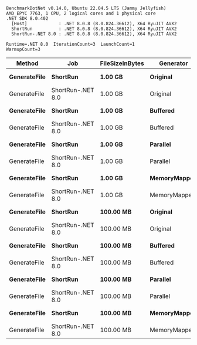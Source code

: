 ```

BenchmarkDotNet v0.14.0, Ubuntu 22.04.5 LTS (Jammy Jellyfish)
AMD EPYC 7763, 1 CPU, 2 logical cores and 1 physical core
.NET SDK 8.0.402
  [Host]            : .NET 8.0.8 (8.0.824.36612), X64 RyuJIT AVX2
  ShortRun          : .NET 8.0.8 (8.0.824.36612), X64 RyuJIT AVX2
  ShortRun-.NET 8.0 : .NET 8.0.8 (8.0.824.36612), X64 RyuJIT AVX2

Runtime=.NET 8.0  IterationCount=3  LaunchCount=1  
WarmupCount=3  

```
| Method       | Job               | FileSizeInBytes | Generator    | Mean      | Error     | StdDev   | StdErr   | Min       | Q1        | Median    | Q3        | Max       | Op/s   | Rank | Gen0        | Gen1        | Gen2        | Allocated  |
|------------- |------------------ |---------------- |------------- |----------:|----------:|---------:|---------:|----------:|----------:|----------:|----------:|----------:|-------:|-----:|------------:|------------:|------------:|-----------:|
| **GenerateFile** | **ShortRun**          | **1.00 GB**         | **Original**     |  **9.0994 s** | **15.8910 s** | **0.8710 s** | **0.5029 s** |  **8.0998 s** |  **8.8012 s** |  **9.5025 s** |  **9.5992 s** |  **9.6959 s** | **0.1099** |    **3** |  **75000.0000** |           **-** |           **-** | **5992.26 MB** |
| GenerateFile | ShortRun-.NET 8.0 | 1.00 GB         | Original     |  9.5883 s |  1.9880 s | 0.1090 s | 0.0629 s |  9.5208 s |  9.5254 s |  9.5301 s |  9.6220 s |  9.7140 s | 0.1043 |    3 |  75000.0000 |           - |           - | 5992.14 MB |
| **GenerateFile** | **ShortRun**          | **1.00 GB**         | **Buffered**     |  **7.4675 s** | **15.0837 s** | **0.8268 s** | **0.4773 s** |  **6.9541 s** |  **6.9907 s** |  **7.0272 s** |  **7.7243 s** |  **8.4213 s** | **0.1339** |    **3** | **667000.0000** | **629000.0000** | **629000.0000** | **5125.38 MB** |
| GenerateFile | ShortRun-.NET 8.0 | 1.00 GB         | Buffered     |  8.3638 s | 12.6114 s | 0.6913 s | 0.3991 s |  7.5739 s |  8.1169 s |  8.6599 s |  8.7588 s |  8.8578 s | 0.1196 |    3 | 666000.0000 | 628000.0000 | 628000.0000 | 5125.35 MB |
| **GenerateFile** | **ShortRun**          | **1.00 GB**         | **Parallel**     |  **5.7882 s** |  **0.0772 s** | **0.0042 s** | **0.0024 s** |  **5.7837 s** |  **5.7862 s** |  **5.7887 s** |  **5.7904 s** |  **5.7921 s** | **0.1728** |    **3** |   **5000.0000** |   **5000.0000** |   **5000.0000** | **4099.98 MB** |
| GenerateFile | ShortRun-.NET 8.0 | 1.00 GB         | Parallel     |  5.6246 s |  1.2533 s | 0.0687 s | 0.0397 s |  5.5507 s |  5.5936 s |  5.6365 s |  5.6615 s |  5.6865 s | 0.1778 |    3 |   4000.0000 |   4000.0000 |   4000.0000 |  4100.1 MB |
| **GenerateFile** | **ShortRun**          | **1.00 GB**         | **MemoryMapped** | **10.3612 s** |  **4.1030 s** | **0.2249 s** | **0.1298 s** | **10.1244 s** | **10.2559 s** | **10.3874 s** | **10.4797 s** | **10.5719 s** | **0.0965** |    **3** | **101000.0000** |           **-** |           **-** | **8115.45 MB** |
| GenerateFile | ShortRun-.NET 8.0 | 1.00 GB         | MemoryMapped |  9.6920 s |  8.5123 s | 0.4666 s | 0.2694 s |  9.2014 s |  9.4729 s |  9.7443 s |  9.9372 s | 10.1302 s | 0.1032 |    3 | 101000.0000 |           - |           - | 8115.64 MB |
| **GenerateFile** | **ShortRun**          | **100.00 MB**       | **Original**     |  **0.8788 s** |  **0.7689 s** | **0.0421 s** | **0.0243 s** |  **0.8329 s** |  **0.8603 s** |  **0.8877 s** |  **0.9018 s** |  **0.9158 s** | **1.1379** |    **2** |   **7000.0000** |           **-** |           **-** |  **585.46 MB** |
| GenerateFile | ShortRun-.NET 8.0 | 100.00 MB       | Original     |  0.8362 s |  0.4186 s | 0.0229 s | 0.0132 s |  0.8201 s |  0.8231 s |  0.8260 s |  0.8442 s |  0.8625 s | 1.1959 |    2 |   7000.0000 |           - |           - |  585.49 MB |
| **GenerateFile** | **ShortRun**          | **100.00 MB**       | **Buffered**     |  **0.7380 s** |  **0.4218 s** | **0.0231 s** | **0.0133 s** |  **0.7170 s** |  **0.7256 s** |  **0.7342 s** |  **0.7485 s** |  **0.7628 s** | **1.3550** |    **2** |  **63000.0000** |  **60000.0000** |  **60000.0000** |  **502.66 MB** |
| GenerateFile | ShortRun-.NET 8.0 | 100.00 MB       | Buffered     |  0.7531 s |  0.6639 s | 0.0364 s | 0.0210 s |  0.7296 s |  0.7321 s |  0.7346 s |  0.7648 s |  0.7950 s | 1.3279 |    2 |  63000.0000 |  60000.0000 |  60000.0000 |  502.68 MB |
| **GenerateFile** | **ShortRun**          | **100.00 MB**       | **Parallel**     |  **0.5476 s** |  **0.1885 s** | **0.0103 s** | **0.0060 s** |  **0.5388 s** |  **0.5419 s** |  **0.5451 s** |  **0.5520 s** |  **0.5590 s** | **1.8261** |    **1** |   **3000.0000** |   **3000.0000** |   **3000.0000** |  **440.73 MB** |
| GenerateFile | ShortRun-.NET 8.0 | 100.00 MB       | Parallel     |  0.5496 s |  0.0909 s | 0.0050 s | 0.0029 s |  0.5461 s |  0.5467 s |  0.5473 s |  0.5513 s |  0.5553 s | 1.8197 |    1 |   2000.0000 |   2000.0000 |   2000.0000 |  440.73 MB |
| **GenerateFile** | **ShortRun**          | **100.00 MB**       | **MemoryMapped** |  **0.8905 s** |  **0.0312 s** | **0.0017 s** | **0.0010 s** |  **0.8885 s** |  **0.8900 s** |  **0.8915 s** |  **0.8915 s** |  **0.8915 s** | **1.1230** |    **2** |   **9000.0000** |           **-** |           **-** |  **792.56 MB** |
| GenerateFile | ShortRun-.NET 8.0 | 100.00 MB       | MemoryMapped |  0.9130 s |  0.3517 s | 0.0193 s | 0.0111 s |  0.8946 s |  0.9030 s |  0.9114 s |  0.9223 s |  0.9331 s | 1.0952 |    2 |   9000.0000 |           - |           - |  792.52 MB |
